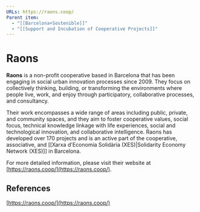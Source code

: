 ```yaml
---
URLs: https://raons.coop/
Parent item:
  - "[[Barcelona+Sostenible]]"
  - "[[Support and Incubation of Cooperative Projects]]"
---
```

# Raons

**Raons** is a non-profit cooperative based in Barcelona that has been engaging in social urban innovation processes since 2009. They focus on collectively thinking, building, or transforming the environments where people live, work, and enjoy through participatory, collaborative processes, and consultancy. 

Their work encompasses a wide range of areas including public, private, and community spaces, and they aim to foster cooperative values, social focus, technical knowledge linkage with life experiences, social and technological innovation, and collaborative intelligence. Raons has developed over 170 projects and is an active part of the cooperative, associative, and [[Xarxa d'Economia Solidària (XES)|Solidarity Economy Network (XES)]] in Barcelona.

For more detailed information, please visit their website at [https://raons.coop/](https://raons.coop/).

## References

[https://raons.coop/](https://raons.coop/)
